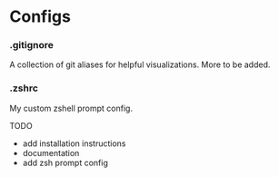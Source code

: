 # Configs
### .gitignore
A collection of git aliases for helpful visualizations. More to be added.
### .zshrc
My custom zshell prompt config.

TODO
- add installation instructions
- documentation
- add zsh prompt config